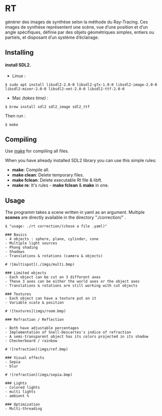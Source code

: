 # RT

générer des images de synthèse selon la méthode du Ray-Tracing. Ces images de synthèse représentent une scène, vue d’une position et d’un angle spécifiques, définie par des objets géométriques simples, entiers ou partiels, et disposant d’un système d’éclairage.

## Installing
####  install SDL2.<br>
- Linux :
```
$ sudo apt install libsdl2-2.0-0 libsdl2-gfx-1.0-0 libsdl2-image-2.0-0 libsdl2-mixer-2.0-0 libsdl2-net-2.0-0 libsdl2-ttf-2.0-0
```
- Mac _(takes time)_ :
```
$ brew install sdl2 sdl2_image sdl2_ttf
```
Then run :
```
$ make
```
## Compiling

Use [make](https://en.wikipedia.org/wiki/Makefile) for compiling all files.

When you have already installed SDL2 library you can use this simple rules:
- **make**: Compile all.
- **make clean**: Delete temporary files.
- **make fclean**: Delete executable Rt file & libft.
- **make re**: It's rules - **make fclean** & **make** in one.

## Usage
The programm takes a scene written in yaml as an argument. Multiple **scenes** are directly available in the directory "./correction/" .
```
$ "usage: ./rt correction/(chose a file .yaml)"

### Basics
- 4 objects : sphere, plane, cylinder, cone
- Multiple light sources
- Phong shading
- Shadows
- Translations & rotations (camera & objects)

# ![multispot](./imgs/multi.bmp)

### Limited objects
- Each object can be cut on 3 different axes
- These 3 axes can be either the world axes or the object axes
- Translations & rotations are still working with cut objects

### Textures
- Each object can have a texture put on it
- Variable scale & position

# ![textures](imgs/room.bmp)

### Refraction / Reflection

- Both have adjustable percentages
- Implementation of Snell-Descartes's indice of refraction
- A semi-transparent object has its colors projected in its shadow
- Checkerboard / rainbow

# ![refraction](imgs/ref.bmp)

### Visual effects
- Sepia
- blur

# ![refraction](imgs/sepia.bmp)

### Lights
- Colored lights
- multi lights
- ambient %

### Optimization
- Multi-threading
